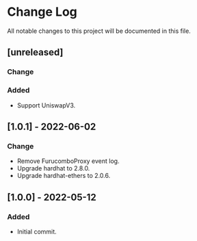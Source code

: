 # Change Log

All notable changes to this project will be documented in this file.

## [unreleased]

### Change

### Added

- Support UniswapV3.

## [1.0.1] - 2022-06-02

### Change

- Remove FurucomboProxy event log.
- Upgrade hardhat to 2.8.0.
- Upgrade hardhat-ethers to 2.0.6.

## [1.0.0] - 2022-05-12

### Added

- Initial commit.

